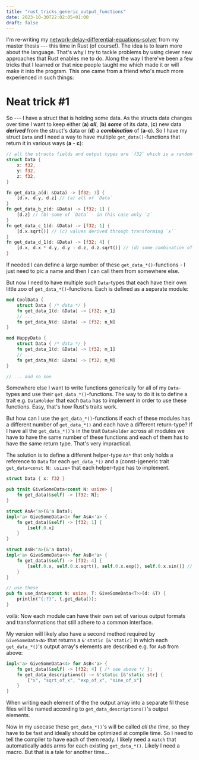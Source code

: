 ```yaml
---
title: "rust_tricks_generic_output_functions"
date: 2023-10-30T22:02:05+01:00
draft: false
---
```


I'm re-writing my [network-delay-differential-equations-solver](https://github.com/exo-cortex/dynamical_system_in_rust) from my master thesis --- this time in Rust (of course!). The idea is to learn more about the language. That's why I try to tackle problems by using clever new approaches that Rust enables me to do. 
Along the way I there've been a few tricks that I learned or that nice people taught me which made it or will make it into the program. This one came from a friend who's much more experienced in such things:

# Neat trick #1

So --- I have a struct that is holding some data. As the structs data changes over time I want to keep either (**a**) ***all***, (**b**) ***some*** of its data, (**c**) new data ***derived*** from the struct's data or (**d**) a ***combination*** of (**a-c**). So I have my struct `Data` and I need a way to have multiple `get_data()`-functions that return it in various ways (**a** - **c**):

```rust
// all the structs fields and output types are `f32` which is a random choice.
struct Data {
    x: f32,
    y: f32,
    z: f32,
}

fn get_data_a(d: &Data) -> [f32; 3] {
    [d.x, d.y, d.z] // (a) all of `Data`
}
fn get_data_b_z(d: &Data) -> [f32; 1] {
    [d.z] // (b) some of `Data` - in this case only `z` 
}
fn get_data_c_1(d: &Data) -> [f32; 1] {
    [d.x.sqrt()] // (c) values derived through transforming `x`` 
}
fn get_data_d_1(d: &Data) -> [f32; 4] {
    [d.x, d.x * d.y, d.y - d.z, d.z.sqrt()] // (d) some combination of the above
}
```

If needed I can define a large number of these `get_data_*()`-functions - I just need to pic a name and then I can call them from somewhere else.

But now I need to have multiple such `Data`-types that each have their own little zoo of `get_data_*()`-functions. Each is defined as a separate module:

```rust
mod CoolData {
    struct Data { /* data */ }
    fn get_data_1(d: &Data) -> [f32; n_1]
    // ...
    fn get_data_N(d: &Data) -> [f32; n_N]
}

mod HappyData {
    struct Data { /* data */ }
    fn get_data_1(d: &Data) -> [f32; m_1]
    // ...
    fn get_data_M(d: &Data) -> [f32; m_M]
}

// ... and so son
```
Somewhere else I want to write functions generically for all of my `Data`-types and use their `get_data_*()`-functions. The way to do it is to define a trait e.g. `DataHolder` that each `Data` has to implement in order to use these functions. Easy, that's how Rust's traits work.

But how can I use the `get_data_*()`-functions if each of these modules has a different number of `get_data_*()` and each have a different return-type? If I have all the `get_data_*()`'s in the trait `DataHolder` across all modules we have to have the same number of these functions and each of them has to have the same return type. That's very impractical. 

The solution is to define a different helper-type `As*` that only holds a reference to `Data` for each `get_data_*()` and a (const-)generic trait `get_data<const N: usize>` that each helper-type has to implement.
```rust 
struct Data { x: f32 }

pub trait GiveSomeData<const N: usize> {
    fn get_data(&self) -> [f32; N];
}

struct AsA<'a>(&'a Data);
impl<'a> GiveSomeData<1> for AsA<'a> {
    fn get_data(&self) -> [f32; 1] {
        [self.0.x]
    }
}

struct AsB<'a>(&'a Data);
impl<'a> GiveSomeData<4> for AsB<'a> {
    fn get_data(&self) -> [f32; 4] {
        [self.0.x, self.0.x.sqrt(), self.0.x.exp(), self.0.x.sin()] // for example
    }
}

// use these 
pub fn use_data<const N: usize, T: GiveSomeData<T>>(d: &T) {
    println("{:?}", t.get_data());
}
```
voilà: Now each module can have their own set of various output formats and transformations that still adhere to a common interface. 

My version will likely also have a second method required by `GiveSomeData<N>` that returns a `&'static [&'static]` in which each `get_data_*()`'s output array's elements are described e.g. for `AsB` from above:

```rust
impl<'a> GiveSomeData<4> for AsB<'a> {
    fn get_data(&self) -> [f32; 4] { /* see above */ };
    fn get_data_descriptions() -> &'static [&'static str] {
        ["x", "sqrt_of_x", "exp_of_x", "sine_of_x"]
    }
}
```
When writing each element of the the output array into a separate fil these files will be named according to `get_data_descriptions()`'s output elements.

Now in my usecase these `get_data_*()`'s will be called _all the time_, so they have to be fast and ideally should be optimized at compile time. So I need to tell the compiler to have each of them ready. I likely need a `match` that automatically adds arms for each existing `get_data_*()`. Likely I need a macro. But that is a tale for another time...